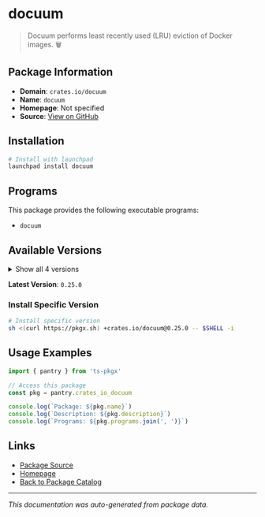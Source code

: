 # docuum

> Docuum performs least recently used (LRU) eviction of Docker images. 🗑️

## Package Information

- **Domain**: `crates.io/docuum`
- **Name**: `docuum`
- **Homepage**: Not specified
- **Source**: [View on GitHub](https://github.com/pkgxdev/pantry/tree/main/projects/crates.io/docuum/package.yml)

## Installation

```bash
# Install with launchpad
launchpad install docuum
```

## Programs

This package provides the following executable programs:

- `docuum`

## Available Versions

<details>
<summary>Show all 4 versions</summary>

- `0.25.0`, `0.24.0`, `0.23.1`, `0.23.0`

</details>

**Latest Version**: `0.25.0`

### Install Specific Version

```bash
# Install specific version
sh <(curl https://pkgx.sh) +crates.io/docuum@0.25.0 -- $SHELL -i
```

## Usage Examples

```typescript
import { pantry } from 'ts-pkgx'

// Access this package
const pkg = pantry.crates_io_docuum

console.log(`Package: ${pkg.name}`)
console.log(`Description: ${pkg.description}`)
console.log(`Programs: ${pkg.programs.join(', ')}`)
```

## Links

- [Package Source](https://github.com/pkgxdev/pantry/tree/main/projects/crates.io/docuum/package.yml)
- [Homepage](#)
- [Back to Package Catalog](../package-catalog.md)

---

*This documentation was auto-generated from package data.*
